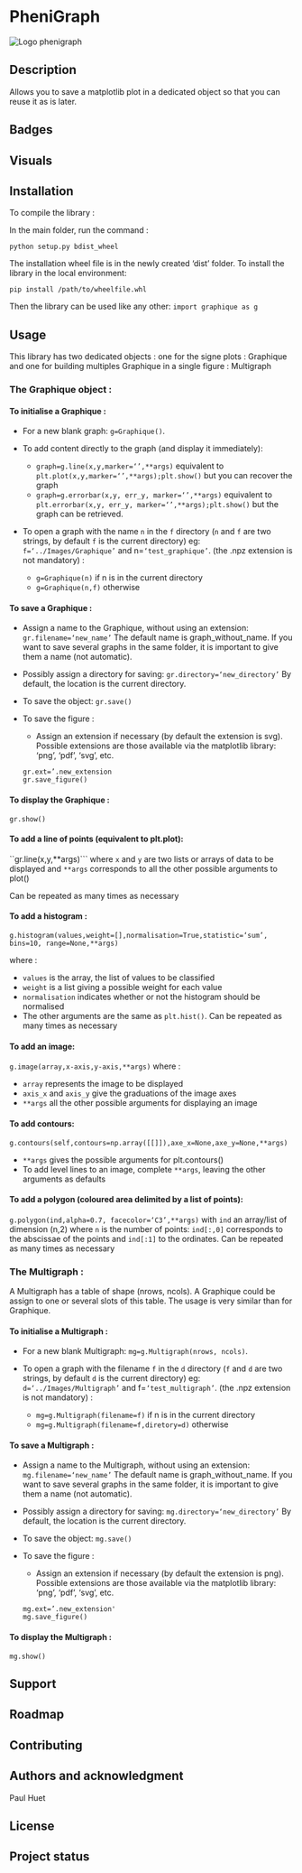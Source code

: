 # PheniGraph

![Logo phenigraph](logo.png)
## Description
Allows you to save a matplotlib plot in a dedicated object so that you can reuse it as is later.

## Badges

## Visuals

## Installation

To compile the library :

In the main folder, run the command :

`python setup.py bdist_wheel`

The installation wheel file is in the newly created ‘dist’ folder.
To install the library in the local environment:

`pip install /path/to/wheelfile.whl`

Then the library can be used like any other:
`import graphique as g`

## Usage
 
This library has two dedicated objects : one for the signe plots : Graphique and one 
for building multiples Graphique in a single figure : Multigraph

### The Graphique object :
#### To initialise a Graphique :

- For a new blank graph: `g=Graphique()`.

- To add content directly to the graph (and display it immediately):
	- `graph=g.line(x,y,marker=‘’,**args)` equivalent to `plt.plot(x,y,marker=‘’,**args);plt.show()` but you can recover the graph
	- `graph=g.errorbar(x,y, err_y, marker=‘’,**args)` equivalent to `plt.errorbar(x,y, err_y, marker=‘’,**args);plt.show()` but the graph can be retrieved.

- To open a graph with the name `n` in the `f` directory
(`n` and `f` are two strings, by default `f` is the current directory)
eg:
	`f=‘../Images/Graphique’` and n=`‘test_graphique’`.
(the .npz extension is not mandatory) :
	- `g=Graphique(n)` if n is in the current directory
	- `g=Graphique(n,f)` otherwise

#### To save a Graphique :
- Assign a name to the Graphique, without using an extension:
	`gr.filename=‘new_name’`
	The default name is graph_without_name.
    If you want to save several graphs in the same folder, it is important to give them a name (not automatic).


- Possibly assign a directory for saving:
	`gr.directory=‘new_directory’` By default, the location is the current directory.

- To save the object:
	`gr.save()`
- To save the figure :
	- Assign an extension if necessary (by default the extension is svg). 
  Possible extensions are those available via the matplotlib library: ‘png’, ‘pdf’, ‘svg’, etc.
	```
	gr.ext=’.new_extension
	gr.save_figure()
	```

#### To display the Graphique :
```gr.show()```

#### To add a line of points (equivalent to plt.plot):

``gr.line(x,y,**args)```
where `x` and `y` are two lists or arrays of data to be displayed and
`**args` corresponds to all the other possible arguments to plot()

Can be repeated as many times as necessary

#### To add a histogram :

`g.histogram(values,weight=[],normalisation=True,statistic=‘sum’, bins=10, range=None,**args)` 

where :
- `values` is the array, the list of values to be classified
- `weight` is a list giving a possible weight for each value
- `normalisation` indicates whether or not the histogram should be normalised
- The other arguments are the same as `plt.hist()`.
Can be repeated as many times as necessary
	

#### To add an image:

`g.image(array,x-axis,y-axis,**args)`
where :
- `array` represents the image to be displayed
- `axis_x` and `axis_y` give the graduations of the image axes
- `**args` all the other possible arguments for displaying an image



#### To add contours:
`g.contours(self,contours=np.array([[]]),axe_x=None,axe_y=None,**args) `
- `**args` gives the possible arguments for plt.contours()
- To add level lines to an image, complete `**args`, leaving the other arguments as defaults



#### To add a polygon (coloured area delimited by a list of points): 

`g.polygon(ind,alpha=0.7, facecolor=‘C3’,**args)`
with `ind` an array/list of dimension (n,2) where `n` is the number of points: `ind[:,0]` corresponds to the abscissae of the points and `ind[:1]` to the ordinates.
Can be repeated as many times as necessary

### The Multigraph :

A Multigraph has a table of shape (nrows, ncols). A Graphique could be assign to one
or several slots of this table.
The usage is very similar than for Graphique.

#### To initialise a Multigraph :

- For a new blank Multigraph: `mg=g.Multigraph(nrows, ncols)`.


- To open a graph with the filename `f` in the `d` directory
(`f` and `d` are two strings, by default `d` is the current directory)
eg:
	`d=‘../Images/Multigraph’` and f=`‘test_multigraph’`.
(the .npz extension is not mandatory) :
	- `mg=g.Multigraph(filename=f)` if n is in the current directory
	- `mg=g.Multigraph(filename=f,diretory=d)` otherwise

#### To save a Multigraph :
- Assign a name to the Multigraph, without using an extension:
	`mg.filename=‘new_name’`
	The default name is graph_without_name.
    If you want to save several graphs in the same folder, it is important to give them a name (not automatic).


- Possibly assign a directory for saving:
	`mg.directory=‘new_directory’` By default, the location is the current directory.

- To save the object:
	`mg.save()`
- To save the figure :
	- Assign an extension if necessary (by default the extension is png). 
  Possible extensions are those available via the matplotlib library: ‘png’, ‘pdf’, ‘svg’, etc.
	```
	mg.ext=’.new_extension'
	mg.save_figure()
	```

#### To display the Multigraph :
```mg.show()```



## Support

## Roadmap

## Contributing

## Authors and acknowledgment
Paul Huet

## License


## Project status
